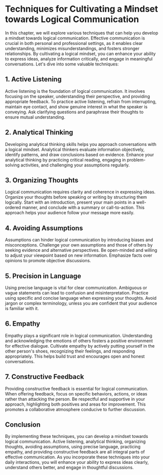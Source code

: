 # Techniques for Cultivating a Mindset towards Logical Communication

In this chapter, we will explore various techniques that can help you develop a mindset towards logical communication. Effective communication is crucial in both personal and professional settings, as it enables clear understanding, minimizes misunderstandings, and fosters stronger relationships. By cultivating a logical mindset, you can enhance your ability to express ideas, analyze information critically, and engage in meaningful conversations. Let's dive into some valuable techniques:

## 1\. Active Listening

Active listening is the foundation of logical communication. It involves focusing on the speaker, understanding their perspective, and providing appropriate feedback. To practice active listening, refrain from interrupting, maintain eye contact, and show genuine interest in what the speaker is conveying. Ask clarifying questions and paraphrase their thoughts to ensure mutual understanding.

## 2\. Analytical Thinking

Developing analytical thinking skills helps you approach conversations with a logical mindset. Analytical thinkers evaluate information objectively, identify patterns, and draw conclusions based on evidence. Enhance your analytical thinking by practicing critical reading, engaging in problem-solving activities, and challenging your assumptions regularly.

## 3\. Organizing Thoughts

Logical communication requires clarity and coherence in expressing ideas. Organize your thoughts before speaking or writing by structuring them logically. Start with an introduction, present your main points in a well-ordered manner, and conclude with a summary or call-to-action. This approach helps your audience follow your message more easily.

## 4\. Avoiding Assumptions

Assumptions can hinder logical communication by introducing biases and misconceptions. Challenge your own assumptions and those of others by seeking evidence and alternative perspectives. Be open-minded and willing to adjust your viewpoint based on new information. Emphasize facts over opinions to promote objective discussions.

## 5\. Precision in Language

Using precise language is vital for clear communication. Ambiguous or vague statements can lead to confusion and misinterpretation. Practice using specific and concise language when expressing your thoughts. Avoid jargon or complex terminology, unless you are confident that your audience is familiar with it.

## 6\. Empathy

Empathy plays a significant role in logical communication. Understanding and acknowledging the emotions of others fosters a positive environment for effective dialogue. Cultivate empathy by actively putting yourself in the other person's shoes, recognizing their feelings, and responding appropriately. This helps build trust and encourages open and honest conversations.

## 7\. Constructive Feedback

Providing constructive feedback is essential for logical communication. When offering feedback, focus on specific behaviors, actions, or ideas rather than attacking the person. Be respectful and supportive in your approach, highlighting both positives and areas for improvement. This promotes a collaborative atmosphere conducive to further discussion.

## Conclusion

By implementing these techniques, you can develop a mindset towards logical communication. Active listening, analytical thinking, organizing thoughts, avoiding assumptions, using precise language, practicing empathy, and providing constructive feedback are all integral parts of effective communication. As you incorporate these techniques into your daily interactions, you will enhance your ability to express ideas clearly, understand others better, and engage in thoughtful discussions.

